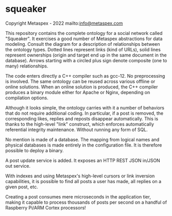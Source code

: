 # squeaker
Copyright Metaspex - 2022
mailto:info@metaspex.com

This repository contains the complete ontology for a social network called "Squeaker". It exercises a good number of Metaspex
abstractions for data modeling. Consult the diagram for a description of relationships between the ontology types.
Dotted lines represent links (kind of URLs), solid lines represent ownerships (origin and target end up in the same document
in the database). Arrows starting with a circled plus sign denote composite (one to many) relationships.

The code enters directly a C++ compiler such as gcc-12. No preprocessing is involved. The same ontology can be reused across
various offline or online solutions. When an online solution is produced, the C++ compiler produces a binary module either for
Apache or Nginx, depending on compilation options.

Although it looks simple, the ontology carries with it a number of behaviors that do not require additional coding. In particular,
if a post is removed, the corresponding likes, replies and reposts disappear automatically.
This is thanks to the high-level "link" construct, which enforces automatically referential integrity maintenance. Without
running any form of SQL.

No mention is made of a database. The mapping from logical names and physical databases is made entirely in the configuration
file. It is therefore possible to deploy a binary.

A post update service is added. It exposes an HTTP REST JSON in/JSON out service.

With indexes and using Metaspex's high-level cursors or link inversion capabilities, it is possible to find all posts a user
has made, all replies on a given post, etc.

Creating a post consumes mere microseconds in the application tier, making it capable to process thousands of posts per second
on a handful of Raspberry Pi/ARM Cortex processors!
